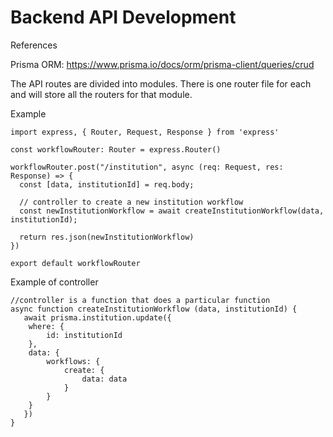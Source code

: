 # Backend API Development

References 

Prisma ORM: https://www.prisma.io/docs/orm/prisma-client/queries/crud

The API routes are divided into modules. There is one router file for each and will store all the routers for that module. 

Example

```
import express, { Router, Request, Response } from 'express'

const workflowRouter: Router = express.Router()

workflowRouter.post("/institution", async (req: Request, res: Response) => {
  const [data, institutionId] = req.body;

  // controller to create a new institution workflow
  const newInstitutionWorkflow = await createInstitutionWorkflow(data, institutionId);

  return res.json(newInstitutionWorkflow)
})

export default workflowRouter
```

Example of controller
```
//controller is a function that does a particular function
async function createInstitutionWorkflow (data, institutionId) {
   await prisma.institution.update({
    where: {
        id: institutionId
    },
    data: {
        workflows: {
            create: {
                data: data
            }
        }
    }
   })
}
```